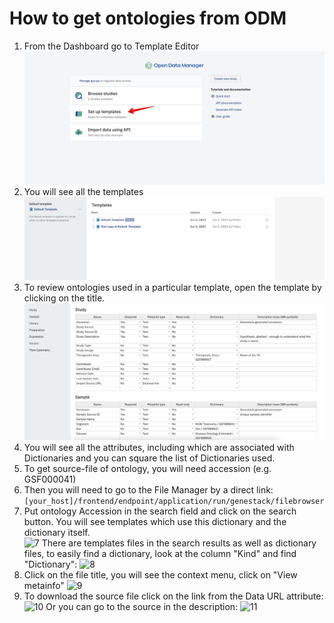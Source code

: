 # How to get ontologies from ODM
1. From the Dashboard go to Template Editor
    ![1](1.png)
1. You will see all the templates
   ![2](2.png)
2. To review ontologies used in a particular template, open the template by clicking on the title.
   ![3](3.png)
3. You will see all the attributes, including which are associated with Dictionaries and you can square the list of Dictionaries used.
5. To get source-file of ontology, you will need accession (e.g. GSF000041)
6. Then you will need to go to the File Manager by a direct link:\
```[your_host]/frontend/endpoint/application/run/genestack/filebrowser```
7. Put ontology Accession in the search field and click on the search button. You will see templates which use this dictionary and the dictionary itself. <br/>
   ![7](7.png)
There are templates files in the search results as well as dictionary files, to easily find a dictionary, look at the column "Kind" and find "Dictionary":
   ![8](8.png)
8. Click on the file title, you will see the context menu, click on "View metainfo"
   ![9](9.png)
9. To download the source file click on the link from the Data URL attribute:
   ![10](10.png)
    Or you can go to the source in the description:
![11](11.png)